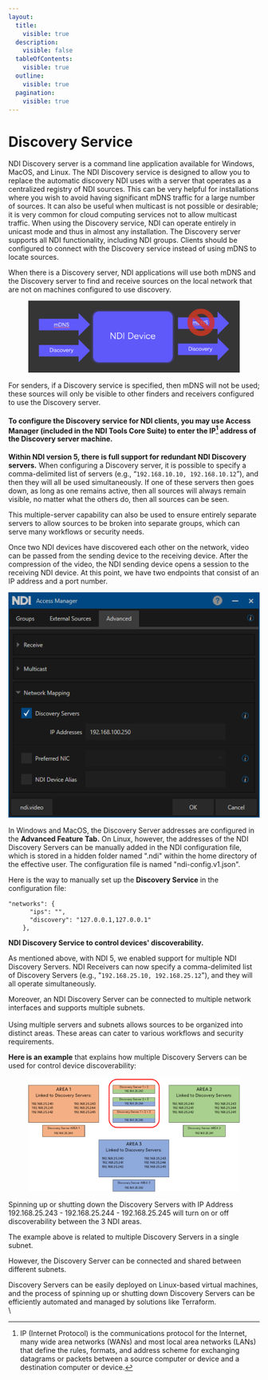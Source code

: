 ```yaml
---
layout:
  title:
    visible: true
  description:
    visible: false
  tableOfContents:
    visible: true
  outline:
    visible: true
  pagination:
    visible: true
---
```


# Discovery Service

NDI Discovery server is a command line application available for Windows, MacOS, and Linux. The NDI Discovery service is designed to allow you to replace the automatic discovery NDI uses with a server that operates as a centralized registry of NDI sources. This can be very helpful for installations where you wish to avoid having significant mDNS traffic for a large number of sources. It can also be useful when multicast is not possible or desirable; it is very common for cloud computing services not to allow multicast traffic. When using the Discovery service, NDI can operate entirely in unicast mode and thus in almost any installation. The Discovery server supports all NDI functionality, including NDI groups. Clients should be configured to connect with the Discovery service instead of using mDNS to locate sources.

When there is a Discovery server, NDI applications will use both mDNS and the Discovery server to find and receive sources on the local network that are not on machines configured to use discovery.

<figure><img src="../../.gitbook/assets/image (7) (1).png" alt=""><figcaption></figcaption></figure>

For senders, if a Discovery service is specified, then mDNS will not be used; these sources will only be visible to other finders and receivers configured to use the Discovery server.

#### To configure the Discovery service for NDI clients, **you may use Access Manager (included in the NDI Tools Core Suite)** to enter the IP[^1] address of the Discovery server machine.

**Within NDI version 5, there is full support for redundant NDI Discovery servers.** When configuring a Discovery server, it is possible to specify a comma-delimited list of servers (e.g., “`192.168.10.10, 192.168.10.12`”), and then they will all be used simultaneously. If one of these servers then goes down, as long as one remains active, then all sources will always remain visible, no matter what the others do, then all sources can be seen.

This multiple-server capability can also be used to ensure entirely separate servers to allow sources to be broken into separate groups, which can serve many workflows or security needs.

Once two NDI devices have discovered each other on the network, video can be passed from the sending device to the receiving device. After the compression of the video, the NDI sending device opens a session to the receiving NDI device. At this point, we have two endpoints that consist of an IP address and a port number.

![Screenshot of NDI Access Manager tool](<../../.gitbook/assets/1 (1).png>)

In Windows and MacOS, the Discovery Server addresses are configured in the **Advanced Feature Tab.** On Linux, however, the addresses of the NDI Discovery Servers can be manually added in the NDI configuration file, which is stored in a hidden folder named ".ndi" within the home directory of the effective user. The configuration file is named "ndi-config.v1.json".

Here is the way to manually set up the **Discovery Service** in the configuration file:

```
"networks": { 
      "ips": "", 
      "discovery": "127.0.0.1,127.0.0.1" 
    }, 
```



**NDI Discovery Service to control devices' discoverability.**

As mentioned above, with NDI 5, we enabled support for multiple NDI Discovery Servers. NDI Receivers can now specify a comma-delimited list of Discovery Servers (e.g., "`192.168.25.10, 192.168.25.12`"), and they will all operate simultaneously.

Moreover, an NDI Discovery Server can be connected to multiple network interfaces and supports multiple subnets.\
\
Using multiple servers and subnets allows sources to be organized into distinct areas. These areas can cater to various workflows and security requirements.

**Here is an example** that explains how multiple Discovery Servers can be used for control device discoverability:

<figure><img src="../../.gitbook/assets/image (16) (1).png" alt=""><figcaption></figcaption></figure>

Spinning up or shutting down the Discovery Servers with IP Address 192.168.25.243 - 192.168.25.244 - 192.168.25.245 will turn on or off discoverability between the 3 NDI areas.

The example above is related to multiple Discovery Servers in a single subnet.

However, the Discovery Server can be connected and shared between different subnets.

Discovery Servers can be easily deployed on Linux-based virtual machines, and the process of spinning up or shutting down Discovery Servers can be efficiently automated and managed by solutions like Terraform.\
\


[^1]: IP (Internet Protocol) is the communications protocol for the Internet, many wide area networks (WANs) and most local area networks (LANs) that define the rules, formats, and address scheme for exchanging datagrams or packets between a source computer or device and a destination computer or device.
